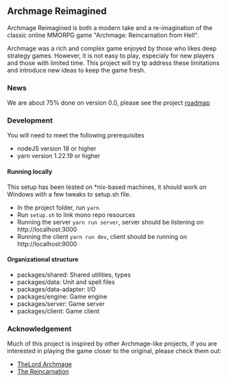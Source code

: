 ## Archmage Reimagined
Archmage Reimagined is both a modern take and a re-imagination of the  classic online MMORPG game "Archmage: Reincarnation from Hell".

Archmage was a rich and complex game enjoyed by those who likes deep strategy games. However, it is not easy to play, especialy for new players and those with limited time. This project will try tp address these limitations and introduce new ideas to keep the game fresh.

### News
We are about 75% done on version 0.0, please see the project [roadmap](./docs/roadmap.md)

### Development
You will need to meet the following prerequisites
- nodeJS version 18 or higher
- yarn version 1.22.19 or higher


#### Running locally
This setup has been tested on \*nix-based machines, it should work on Windows with a few tweaks to setup.sh file.
- In the project folder, run `yarn`
- Run `setup.sh` to link mono repo resources
- Running the server `yarn run server`, server should be listening on http://localhost:3000
- Running the client `yarn run dev`, client should be running on http://localhost:9000


#### Organizational structure
- packages/shared: Shared utilities, types
- packages/data: Unit and spell files
- packages/data-adapter: I/O
- packages/engine: Game engine
- packages/server: Game server
- packages/client: Game client


### Acknowledgement
Much of this project is inspired by other Archmage-like projects, if you are interested in playing the game closer to the original, please check them out:
- [TheLord Archmage](https://www.thelord.cl/)
- [The Reincarnation](https://www.the-reincarnation.com/)
